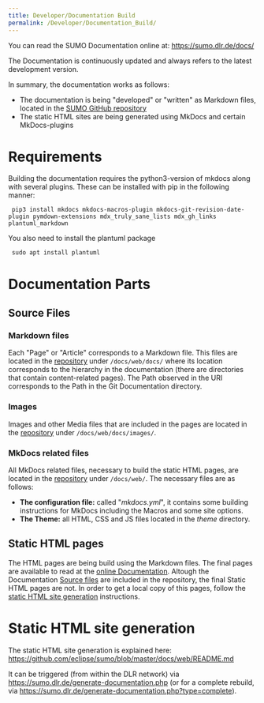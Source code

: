 ```yaml
---
title: Developer/Documentation Build
permalink: /Developer/Documentation_Build/
---
```


You can read the SUMO Documentation online at: <https://sumo.dlr.de/docs/>

The Documentation is continuously updated and always refers to the latest development version.

In summary, the documentation works as follows:

- The documentation is being "developed" or "written" as Markdown files, located in the [SUMO GitHub repository](https://github.com/eclipse/sumo/tree/master/docs/web)
- The static HTML sites are being generated using MkDocs and certain MkDocs-plugins

# Requirements
Building the documentation requires the python3-version of mkdocs along with several plugins. These can be installed with pip in the following manner:
```
 pip3 install mkdocs mkdocs-macros-plugin mkdocs-git-revision-date-plugin pymdown-extensions mdx_truly_sane_lists mdx_gh_links plantuml_markdown
```
You also need to install the plantuml package
```
 sudo apt install plantuml
```

# Documentation Parts

## Source Files

### Markdown files

Each "Page" or "Article" corresponds to a Markdown file. This files are located in the [repository](https://github.com/eclipse/sumo/tree/master/docs/web/docs) under `/docs/web/docs/` where its location corresponds to the hierarchy in the documentation (there are directories that contain content-related pages). The Path observed in the URI corresponds to the Path in the Git Documentation directory.

### Images

Images and other Media files that are included in the pages are located in the [repository](https://github.com/eclipse/sumo/tree/master/docs/web/docs/images) under `/docs/web/docs/images/`.

### MkDocs related files

All MkDocs related files, necessary to build the static HTML pages, are located in the [repository](https://github.com/eclipse/sumo/tree/master/docs/web) under `/docs/web/`.
The necessary files are as follows:

- **The configuration file:** called "*mkdocs.yml*", it contains some building instructions for MkDocs including the Macros and some site options.
- **The Theme:** all HTML, CSS and JS files located in the *theme* directory.

## Static HTML pages

The HTML pages are being build using the Markdown files. The final pages are available to read at the [online Documentation](https://sumo.dlr.de/docs/). Altough the Documentation [Source files](#source_files) are included in the repository, the final Static HTML pages are not. In order to get a local copy of this pages, follow the [static HTML site generation](#static_html_site_generation) instructions.

# Static HTML site generation

The static HTML site generation is explained here: <https://github.com/eclipse/sumo/blob/master/docs/web/README.md>

It can be triggered (from within the DLR network) via <https://sumo.dlr.de/generate-documentation.php> (or for a complete rebuild, via <https://sumo.dlr.de/generate-documentation.php?type=complete>).
